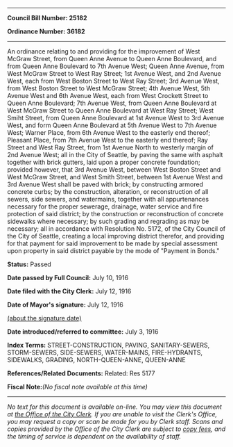 

********

**Council Bill Number: 25182**
   
**Ordinance Number: 36182**
********

 An ordinance relating to and providing for the improvement of West McGraw Street, from Queen Anne Avenue to Queen Anne Boulevard, and from Queen Anne Boulevard to 7th Avenue West; Queen Anne Avenue, from West McGraw Street to West Ray Street; 1st Avenue West, and 2nd Avenue West, each from West Boston Street to West Ray Street; 3rd Avenue West, from West Boston Street to West McGraw Street; 4th Avenue West, 5th Avenue West and 6th Avenue West, each from West Crockett Street to Queen Anne Boulevard; 7th Avenue West, from Queen Anne Boulevard at West McGraw Street to Queen Anne Boulevard at West Ray Street; West Smiht Street, from Queen Anne Boulevard at 1st Avenue West to 3rd Avenue West, and form Queen Anne Boulevard at 5th Avenue West to 7th Avenue West; Warner Place, from 6th Avenue West to the easterly end thereof; Pleasant Place, from 7th Avenue West to the easterly end thereof; Ray Street and West Ray Street, from 1st Avenue North to westerly margin of 2nd Avenue West; all in the City of Seattle, by paving the same with asphalt together with brick gutters, laid upon a proper concrete foundation; provided however, that 3rd Avenue West, between West Boston Street and West McGraw Street, and West Smith Street, between 1st Avenue West and 3rd Avenue West shall be paved with brick; by constructing armored concrete curbs; by the construction, alteration, or reconstruction of all sewers, side sewers, and watermains, together with all appurtenances necessary for the proper sewerage, drainage, water service and fire protection of said district; by the construction or reconstruction of concrete sidewalks where necessary; by such grading and regrading as may be necessary; all in accordance with Resolution No. 5172, of the City Council of the City of Seattle, creating a local improving district therefor, and providing for that payment for said improvement to be made by special assessment upon property in said district payable by the mode of "Payment in Bonds."

**Status:** Passed
   
**Date passed by Full Council:** July 10, 1916
   
**Date filed with the City Clerk:** July 12, 1916
   
**Date of Mayor's signature:** July 12, 1916
   
[(about the signature date)](/~public/approvaldate.htm)
   
   
   
**Date introduced/referred to committee:** July 3, 1916
   
   
**Index Terms:** STREET-CONSTRUCTION, PAVING, SANITARY-SEWERS, STORM-SEWERS, SIDE-SEWERS, WATER-MAINS, FIRE-HYDRANTS, SIDEWALKS, GRADING, NORTH-QUEEN-ANNE, QUEEN-ANNE

**References/Related Documents:** Related: Res 5177

**Fiscal Note:**_(No fiscal note available at this time)_
********

_No text for this document is available on-line. You may view this document at [the Office of the City Clerk](http://www.seattle.gov/leg/clerk/contactUs.htm). If you are unable to visit the Clerk's Office, you may request a copy or scan be made for you by Clerk staff. Scans and copies provided by the Office of the City Clerk are subject to [copy fees](http://clerk.seattle.gov/~public/clerkfees.htm), and the timing of service is dependent on the availability of staff._

